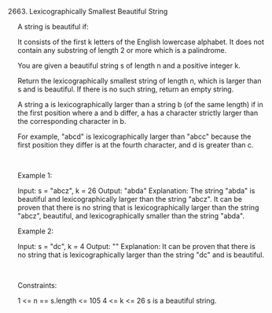 2663. Lexicographically Smallest Beautiful String

A string is beautiful if:

It consists of the first k letters of the English lowercase alphabet.
It does not contain any substring of length 2 or more which is a palindrome.

You are given a beautiful string s of length n and a positive integer k.

Return the lexicographically smallest string of length n, which is larger than s and is beautiful. If there is no such string, return an empty string.

A string a is lexicographically larger than a string b (of the same length) if in the first position where a and b differ, a has a character strictly larger than the corresponding character in b.

For example, "abcd" is lexicographically larger than "abcc" because the first position they differ is at the fourth character, and d is greater than c.

 

Example 1:

Input: s = "abcz", k = 26
Output: "abda"
Explanation: The string "abda" is beautiful and lexicographically larger than the string "abcz".
It can be proven that there is no string that is lexicographically larger than the string "abcz", beautiful, and lexicographically smaller than the string "abda".


Example 2:

Input: s = "dc", k = 4
Output: ""
Explanation: It can be proven that there is no string that is lexicographically larger than the string "dc" and is beautiful.


 

Constraints:

1 <= n == s.length <= 105
4 <= k <= 26
s is a beautiful string.